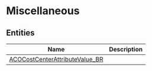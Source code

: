
# Miscellaneous


## Entities

|Name|Description|
|---|---|
|[ACOCostCenterAttributeValue_BR](ACOCostCenterAttributeValue_BR.cdm.json)||
